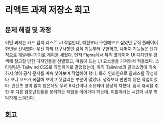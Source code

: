 # 리액트 과제 저장소 회고

## 문제 해결 및 과정

이번 과제는 카드 검색 리스트 UI 작업인데, 예전부터 구현해보고 싶었던 뮤직 플레이어 화면을 선택했다. 우선 과제 요구사항인 검색 기능부터 구현하고, 나머지 기능들은 단계적으로 개발해나가기로 계획을 세웠다.
먼저 Figma에서 뮤직 플레이어 UI 디자인을 검색해 참고할 만한 디자인들을 선별했고, 마음에 드는 UI 요소들을 가져와서 적용했다. 스타일링은 Tailwind CSS로 작업하기로 결정했는데, 아직 Tailwind의 클래스명에 익숙하지 않아 공식 문서를 계속 찾아보며 작업해야 했다. 특히 인라인으로 클래스를 작성하다 보니 코드가 복잡해 보이고 헷갈리는 부분이 많았다. 생각보다 만만치 않은 작업이었다. 컨텐츠 양이 많지 않은데도 무려 6시간이나 소요되어 상당히 지쳤다. 잠시 휴식을 취한 후 다른 컴포넌트들을 분리하는 작업을 이어가야 하는데, 이틀이라는 시간이 너무 촉박하게 느껴진다.

## 회고
